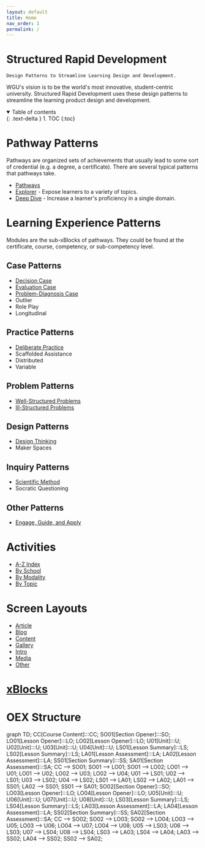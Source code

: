 ```yaml
---
layout: default
title: Home
nav_order: 1
permalink: /
---
```


# Structured Rapid Development

`Design Patterns to Streamline Learning Design and Development.`

WGU's vision is to be the world's most innovative, student-centric university. Structured Rapid Development uses these design patterns to streamline the learning product design and development.

<details open markdown="block">
  <summary>
    Table of contents
  </summary>
  {: .text-delta }
1. TOC
{:toc}
</details>

# Pathway Patterns

Pathways are organized sets of achievements that usually lead to some sort of credential (e.g. a degree, a certificate). There are several typical patterns that pathways take.

- [Pathways](./pathways)
- [Explorer](./pathways/Explorer.md) - Expose learners to a variety of topics.
- [Deep Dive](./pathways/DeepDive.md) - Increase a learner's proficiency in a single domain.

# Learning Experience Patterns

Modules are the sub-xBlocks of pathways. They could be found at the certificate, course, competency, or sub-competency level.

## Case Patterns

- [Decision Case](./experiences/cases/DecisionCase.md)
- [Evaluation Case](./experiences/cases/EvaluationCase.md)
- [Problem-Diagnosis Case](./experiences/cases/ProblemDiagnosisCase.md)
- Outlier
- Role Play
- Longitudinal

## Practice Patterns

- [Deliberate Practice](./experiences/practice/DeliberatePractice.md)
- Scaffolded Assistance
- Distributed
- Variable

## Problem Patterns

- [Well-Structured Problems](./experiences/problems/WellStructuredProblem.md)
- [Ill-Structured Problems](./experiences/problems/IllStructuredProblem.md)

## Design Patterns

- [Design Thinking](./experiences/design/DesignThinking.md)
- Maker Spaces

## Inquiry Patterns

- [Scientific Method](./experiences/inquiry/ScientificMethod.md)
- Socratic Questioning

## Other Patterns

- [Engage, Guide, and Apply](./experiences/other/EngageGuideApply.md)

# Activities

- [A-Z Index](./activities/Alphabetically.md)
- [By School](./activities/School.md)
- [By Modality](./activities/Modality.md)
- [By Topic](./activities/Topics.md)

# Screen Layouts

- [Article](./layouts/Article.md)
- [Blog](./layouts/Blog.md)
- [Content](./layouts/Content.md)
- [Gallery](./layouts/Gallery.md)
- [Intro](./layouts/Intro.md)
- [Media](./layouts/Media.md)
- [Other](./layouts/Other.md)

# [xBlocks](./xBlocks/README.md)

# OEX Structure

<div class="mermaid">
graph TD;
CC[Course Content]:::CC;
SO01[Section Opener]:::SO;
LO01[Lesson Opener]:::LO;
LO02[Lesson Opener]:::LO;
U01[Unit]:::U;
U02[Unit]:::U;
U03[Unit]:::U;
U04[Unit]:::U;
LS01[Lesson Summary]:::LS;
LS02[Lesson Summary]:::LS;
LA01[Lesson Assessment]:::LA;
LA02[Lesson Assessment]:::LA;
SS01[Section Summary]:::SS;
SA01[Section Assessment]:::SA;
CC --> SO01;
SO01 --> LO01;
SO01 --> LO02;
LO01 --> U01;
LO01 --> U02;
LO02 --> U03;
LO02 --> U04;
U01 --> LS01;
U02 --> LS01;
U03 --> LS02;
U04 --> LS02;
LS01 --> LA01;
LS02 --> LA02;
LA01 --> SS01;
LA02 --> SS01;
SS01 --> SA01;
SO02[Section Opener]:::SO;
LO03[Lesson Opener]:::LO;
LO04[Lesson Opener]:::LO;
U05[Unit]:::U;
U06[Unit]:::U;
U07[Unit]:::U;
U08[Unit]:::U;
LS03[Lesson Summary]:::LS;
LS04[Lesson Summary]:::LS;
LA03[Lesson Assessment]:::LA;
LA04[Lesson Assessment]:::LA;
SS02[Section Summary]:::SS;
SA02[Section Assessment]:::SA;
CC --> SO02;
SO02 --> LO03;
SO02 --> LO04;
LO03 --> U05;
LO03 --> U06;
LO04 --> U07;
LO04 --> U08;
U05 --> LS03;
U06 --> LS03;
U07 --> LS04;
U08 --> LS04;
LS03 --> LA03;
LS04 --> LA04;
LA03 --> SS02;
LA04 --> SS02;
SS02 --> SA02;
</div>

